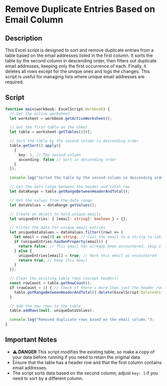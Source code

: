 # Remove Duplicate Entries Based on Email Column

## Description
This Excel script is designed to sort and remove duplicate entries from a table based on the email addresses listed in the first column. It sorts the table by the second column in descending order, then filters out duplicate email addresses, keeping only the first occurrence of each. Finally, it deletes all rows except for the unique ones and logs the changes. This script is useful for managing lists where unique email addresses are required.

## Script

```typescript
function main(workbook: ExcelScript.Workbook) {
  // Get the active worksheet
  let worksheet = workbook.getActiveWorksheet();

  // Get the first table on the sheet
  let table = worksheet.getTables()[0];

  // Sort the table by the second column in descending order
  table.getSort().apply([
    {
      key: 1, // The second column
      ascending: false // Sort in descending order
    }
  ]);

  console.log("Sorted the table by the second column in descending order.");

  // Get the data range between the header and total row
  let dataRange = table.getRangeBetweenHeaderAndTotal();

  // Get the values from the data range
  let dataValues = dataRange.getValues();

  // Create an object to hold unique emails
  let uniqueEntries: { [email: string]: boolean } = {};

  // Filter the data for unique email entries
  let uniqueDataValues = dataValues.filter((row) => {
    let email = row[0] as string; // Cast the email to a string to satisfy TypeScript's type checking
    if (uniqueEntries.hasOwnProperty(email)) {
      return false; // This email has already been encountered, skip it
    } else {
      uniqueEntries[email] = true; // Mark this email as encountered
      return true; // Keep this email
    }
  });

  // Clear the existing table rows (except headers)
  const rowCount = table.getRowCount();
  if (rowCount > 1) { // Check if there's more than just the header row
    table.getRangeBetweenHeaderAndTotal().delete(ExcelScript.DeleteShiftDirection.up);
  }

  // Add the new rows to the table
  table.addRows(null, uniqueDataValues);

  console.log("Removed duplicate rows based on the email column.");
}
````

## Important Notes
- :warning: **DANGER** This script modifies the existing table, so make a copy of your data before running if you need to retain the original data.
- Ensure that the table has a header row and that the first column contains email addresses.
- The script sorts data based on the second column; adjust `key: 1` if you need to sort by a different column.
